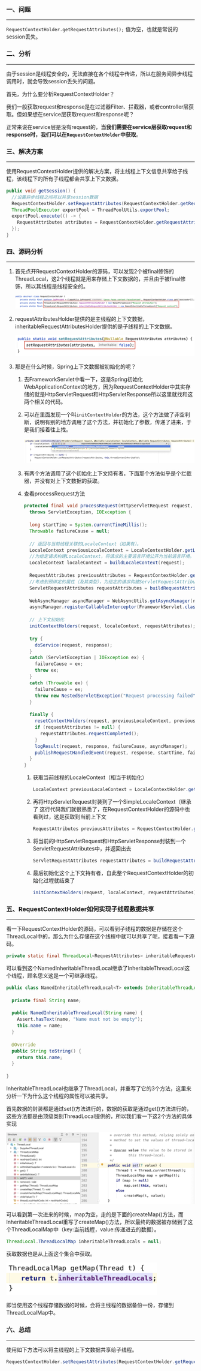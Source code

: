### 一、问题

---

`RequestContextHolder.getRequestAttributes();` 值为空，也就是常说的session丢失。



### 二、分析

---

由于session是线程安全的，无法直接在各个线程中传递，所以在服务间异步线程调用时，就会导致session丢失的问题。

首先，为什么要分析RequestContextHolder？

我们一般获取request和response是在过滤器Filter、拦截器，或者controller层获取。但如果想在service层获取request和response呢？

正常来说在service层是没有request的，**当我们需要在service层获取request和response时，我们可以在`RequestContextHolder`中获取**。



### 三、解决方案

---

使用RequestContextHolder提供的解决方案，将主线程上下文信息共享给子线程，该线程下的所有子线程都会共享上下文数据。

```java
public void getSession() {
  //设置异步线程之间可以共享session数据
  RequestContextHolder.setRequestAttributes(RequestContextHolder.getRequestAttributes(), true);
  ThreadPoolExecutor exportPool = ThreadPoolUtils.exportPool;
  exportPool.execute(() -> {
    RequestAttributes attributes = RequestContextHolder.getRequestAttributes();
  });
}
```



### 四、源码分析

---

1. 首先点开RequestContextHolder的源码，可以发现2个被final修饰的ThreadLocal，这2个线程就是用来存储上下文数据的，并且由于被final修饰，所以其线程是线程安全的。

   ![image-20221128091847631](img/image-20221128091847631.png)

2. requestAttributesHolder提供的是主线程的上下文数据，inheritableRequestAttributesHolder提供的是子线程的上下文数据。

   ![image-20221128092322232](img/image-20221128092322232.png)

3. 那是在什么时候，Spring上下文数据被初始化的呢？

   1. 去FrameworkServlet中看一下，这是Spring初始化WebApplicationContext的地方，因为RequestContextHolder中其实存储的就是HttpServletRequest和HttpServletResponse所以这里就找和这两个相关的代码。

   2. 可以在里面发现一个叫`initContextHolder`的方法，这个方法做了非空判断，说明有别的地方调用了这个方法，并初始化了参数，传递了进来，于是我们接着往上找。

      ![image-20221129150854863](img/image-20221129150854863.png)

   3. 有两个方法调用了这个初始化上下文持有者，下面那个方法似乎是个拦截器，并没有对上下文数据的获取。

   4. 查看processRequest方法

      ```java
      protected final void processRequest(HttpServletRequest request, HttpServletResponse response)
        throws ServletException, IOException {
      
        long startTime = System.currentTimeMillis();
        Throwable failureCause = null;
      
        // 返回与当前线程关联的LocaleContext（如果有）。
        LocaleContext previousLocaleContext = LocaleContextHolder.getLocaleContext();
        //为给定请求构建LocaleContext，将请求的主要语言环境公开为当前语言环境。
        LocaleContext localeContext = buildLocaleContext(request);
      
        RequestAttributes previousAttributes = RequestContextHolder.getRequestAttributes();
        //考虑到预绑定的属性（及其类型），为给定的请求构建ServletRequestAttributes（可能还包含对响应的引用）。
        ServletRequestAttributes requestAttributes = buildRequestAttributes(request, response, previousAttributes);
      
        WebAsyncManager asyncManager = WebAsyncUtils.getAsyncManager(request);
        asyncManager.registerCallableInterceptor(FrameworkServlet.class.getName(), new FrameworkServlet.RequestBindingInterceptor());
      
        // 上下文初始化
        initContextHolders(request, localeContext, requestAttributes);
      
        try {
          doService(request, response);
        }
        catch (ServletException | IOException ex) {
          failureCause = ex;
          throw ex;
        }
        catch (Throwable ex) {
          failureCause = ex;
          throw new NestedServletException("Request processing failed", ex);
        }
      
        finally {
          resetContextHolders(request, previousLocaleContext, previousAttributes);
          if (requestAttributes != null) {
            requestAttributes.requestCompleted();
          }
          logResult(request, response, failureCause, asyncManager);
          publishRequestHandledEvent(request, response, startTime, failureCause);
        }
      }
      ```

      1. 获取当前线程的LocaleContext（相当于初始化）
         ```java
         LocaleContext previousLocaleContext = LocaleContextHolder.getLocaleContext();
         ```

      2. 再将HttpServletRequest封装到了一个SimpleLocaleContext（继承了
         这行代码我们就很熟悉了，在RequestContextHolder的源码中也看到过，这是获取到当前上下文

         ```java
         RequestAttributes previousAttributes = RequestContextHolder.getRequestAttributes();
         ```

      3. 将当前的HttpServletRequest和HttpServletResponse封装到一个ServletRequestAttributes中，并返回出去
         ```java
         ServletRequestAttributes requestAttributes = buildRequestAttributes(request, response, previousAttributes);
         ```

      4. 最后初始化这个上下文持有者，自此整个RequestContextHolder的初始化过程就结束了
         ```java
         initContextHolders(request, localeContext, requestAttributes);
         ```



### 五、RequestContextHolder如何实现子线程数据共享

---

看一下RequestContextHolder的源码，可以看到子线程的数据是存储在这个ThreadLocal中的，那么为什么存储在这个线程中就可以共享了呢，接着看一下源码。

```java
private static final ThreadLocal<RequestAttributes> inheritableRequestAttributesHolder = new NamedInheritableThreadLocal("Request context");
```

可以看到这个NamedInheritableThreadLocal继承了InheritableThreadLocal这个线程，顾名思义这是一个可继承线程。

```java
public class NamedInheritableThreadLocal<T> extends InheritableThreadLocal<T> {

  private final String name;

  public NamedInheritableThreadLocal(String name) {
    Assert.hasText(name, "Name must not be empty");
    this.name = name;
  }

  @Override
  public String toString() {
    return this.name;
  }

}
```

InheritableThreadLocal也继承了ThreadLocal，并重写了它的3个方法，这里来分析一下为什么这个线程的属性可以被共享。

首先数据的封装都是通过set()方法进行的，数据的获取是通过get()方法进行的，这些方法都是由顶级类别ThreadLocal提供的，所以我们看一下这2个方法的具体实现

![image-20221130085638404](img/image-20221130085638404.png)

可以看到第一次进来的时候，map为空，走的是下面的createMap()方法，而InheritableThreadLocal重写了createMap()方法，所以最终的数据被存储到了这个ThreadLocalMap中（key:当前线程，value:传递进去的数据）。

```java
ThreadLocal.ThreadLocalMap inheritableThreadLocals = null;
```

获取数据也是从上面这个集合中获取。

<img src="img/image-20221130085828957.png" alt="image-20221130085828957" style="zoom: 50%;" />

即当使用这个线程存储数据的时候，会将主线程的数据备份一份，存储到ThreadLocalMap中。



### 六、总结

---

使用如下方法可以将主线程的上下文数据共享给子线程。

```java
RequestContextHolder.setRequestAttributes(RequestContextHolder.getRequestAttributes(), true);
```